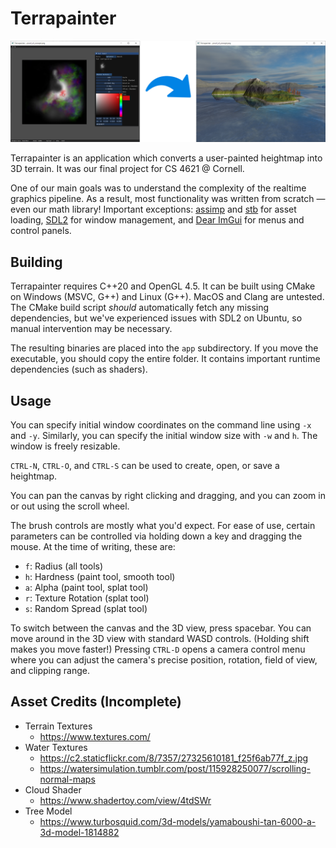 # Terrapainter
![demonstration](.github/demo.png)

Terrapainter is an application which converts a user-painted heightmap into 3D terrain. It was our final project for CS 4621 @ Cornell.

One of our main goals was to understand the complexity of the realtime graphics pipeline. As a result, most functionality was written from scratch — even our math library! Important exceptions: [assimp](https://github.com/assimp/assimp) and [stb](https://github.com/nothings/stb) for asset loading, [SDL2](https://github.com/libsdl-org/SDL) for window management, and [Dear ImGui](https://github.com/ocornut/imgui) for menus and control panels.

## Building

Terrapainter requires C++20 and OpenGL 4.5. It can be built using CMake on Windows (MSVC, G++) and Linux (G++). MacOS and Clang are untested. The CMake build script *should* automatically fetch any missing dependencies, but we've experienced issues with SDL2 on Ubuntu, so manual intervention may be necessary.

The resulting binaries are placed into the `app` subdirectory. If you move the executable, you should copy the entire folder. It contains important runtime dependencies (such as shaders).

## Usage

You can specify initial window coordinates on the command line using `-x` and `-y`. Similarly, you can specify the initial window size with `-w` and `h`. The window is freely resizable.

`CTRL-N`, `CTRL-O`, and `CTRL-S` can be used to create, open, or save a heightmap.

You can pan the canvas by right clicking and dragging, and you can zoom in or out using the scroll wheel.

The brush controls are mostly what you'd expect. For ease of use, certain parameters can be controlled via holding down a key and dragging the mouse. At the time of writing, these are:
- `f`: Radius (all tools)
- `h`: Hardness (paint tool, smooth tool)
- `a`: Alpha (paint tool, splat tool)
- `r`: Texture Rotation (splat tool)
- `s`: Random Spread (splat tool)

To switch between the canvas and the 3D view, press spacebar. You can move around in the 3D view with standard WASD controls. (Holding shift makes you move faster!) Pressing `CTRL-D` opens a camera control menu where you can adjust the camera's precise position, rotation, field of view, and clipping range.

## Asset Credits (Incomplete)
- Terrain Textures
    - https://www.textures.com/
- Water Textures
    - https://c2.staticflickr.com/8/7357/27325610181_f25f6ab77f_z.jpg
    - https://watersimulation.tumblr.com/post/115928250077/scrolling-normal-maps
- Cloud Shader
    - https://www.shadertoy.com/view/4tdSWr
- Tree Model
    - https://www.turbosquid.com/3d-models/yamaboushi-tan-6000-a-3d-model-1814882
